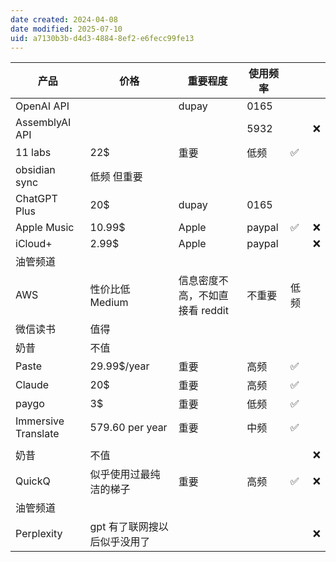 ```yaml
---
date created: 2024-04-08
date modified: 2025-07-10
uid: a7130b3b-d4d3-4884-8ef2-e6fecc99fe13
---
```


| 产品                  | 价格               | 重要程度                | 使用频率   |       |     |
| ------------------- | ---------------- | ------------------- | ------ | ----- | --- |
| OpenAI API          |                  | dupay               | 0165   |       |     |
| AssemblyAI API      |                  |                     | 5932   |       | ❌   |
| 11 labs             | 22$              | 重要                  | 低频     | ✅     |     |
| obsidian sync       | 低频 但重要           |                     |        |       |     |
| ChatGPT Plus        | 20$              | dupay               | 0165   |       |     |
| Apple Music         | 10.99$           | Apple               | paypal | ✅     | ❌   |
| iCloud+             | 2.99$            | Apple               | paypal |       | ❌   |
| 油管频道                |                  |                     |        |       |     |
| AWS                 | 性价比低 Medium      | 信息密度不高，不如直接看 reddit | 不重要    | 低频    |     |
| 微信读书                | 值得               |                     |        |       |     |
| 奶昔                  | 不值               |                     |        |       |     |
| Paste               | 29.99$/year      | 重要                  | 高频     | ✅     |     |
| Claude              | 20$              | 重要                  | 高频     | ✅     |     |
| paygo               | 3$               | 重要                  | 低频     | ✅     |     |
| Immersive Translate | 579.60 per year  | 重要                  | 中频     | ✅     |     |
|                     |                  |                     |        |       |     |
| 奶昔                  | 不值               |                     |        |       | ❌   |
| QuickQ              | 似乎使用过最纯洁的梯子      | 重要                  | 高频     | ✅<br> | ❌   |
| 油管频道                |                  |                     |        |       |     |
| Perplexity          | gpt 有了联网搜以后似乎没用了 |                     |        |       | ❌   |
